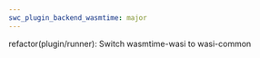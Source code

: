 ```yaml
---
swc_plugin_backend_wasmtime: major
---
```


refactor(plugin/runner): Switch wasmtime-wasi to wasi-common
